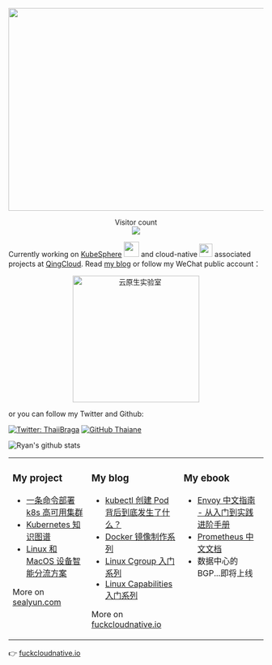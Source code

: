 <div align="center">
	<br>
	<a href="https://fuckcloudnative.io" target="_blank">
		<img src="https://cdn.jsdelivr.net/gh/yangchuansheng/yangchuansheng@master/assets/header.svg" width="800" height="400">
	</a>
	<br>
</div>

<p align="center"> 
  Visitor count<br>
  <img src="https://cdn.jsdelivr.net/gh/yangchuansheng/yangchuansheng/assets/count.svg" />
</p>

Currently working on [KubeSphere](https://kubesphere.com.cn/) <img src="https://cdn.jsdelivr.net/gh/TheDudeThatCode/TheDudeThatCode/Assets/Developer.gif" width="30px"> and cloud-native <img src="https://cdn.jsdelivr.net/gh/yangchuansheng/yangchuansheng/assets/gopher.gif" width="26px"> associated projects at [QingCloud](https://www.qingcloud.com/). Read [my blog](https://fuckcloudnative.io/) or follow my WeChat public account：

<div align="center">
  <p>
    
  <img src="https://cdn.jsdelivr.net/gh/yangchuansheng/imghosting/img/20200813101211.png" width="250" alt="云原生实验室" />

  </p>
</div>

or you can follow my Twitter and Github:

[![Twitter: ThaiiBraga](https://img.shields.io/twitter/follow/RyangYang1?style=social)](https://twitter.com/RyangYang1)
[![GitHub Thaiane](https://img.shields.io/github/followers/yangchuansheng?label=follow&style=social)](https://github.com/yangchuansheng)

![Ryan's github stats](https://github-readme-stats.vercel.app/api?username=yangchuansheng&show_icons=true&hide_border=false)

<table><tr><td valign="top">

### My project
<!-- project starts -->
* [一条命令部署 k8s 高可用集群](https://github.com/fanux/sealos)
* [Kubernetes 知识图谱](https://github.com/yangchuansheng/k8s-knowledge)
* [Linux 和 MacOS 设备智能分流方案](https://github.com/yangchuansheng/love-gfw)
<!-- project ends -->
More on [sealyun.com](https://sealyun.com/)
</td><td valign="top">

### My blog
<!-- blog starts -->
* [kubectl 创建 Pod 背后到底发生了什么？](https://fuckcloudnative.io/posts/what-happens-when-k8s/)
* [Docker 镜像制作系列](https://fuckcloudnative.io/series/docker-%E9%95%9C%E5%83%8F%E5%88%B6%E4%BD%9C%E7%B3%BB%E5%88%97/)
* [Linux Cgroup 入门系列](https://fuckcloudnative.io/series/linux-cgroup-%E5%85%A5%E9%97%A8%E7%B3%BB%E5%88%97/)
* [Linux Capabilities 入门系列](https://fuckcloudnative.io/series/linux-capabilities-%E5%85%A5%E9%97%A8%E7%B3%BB%E5%88%97/)
<!-- blog ends -->
More on [fuckcloudnative.io](https://fuckcloudnative.io/)
</td><td valign="top">

### My ebook
<!-- ebook starts -->
* [Envoy 中文指南 - 从入门到实践进阶手册](https://github.com/yangchuansheng/envoy-handbook)
* [Prometheus 中文文档](https://fuckcloudnative.io/prometheus/)
* 数据中心的 BGP...即将上线
<!-- ebook ends -->
</td></tr></table>

👉 [fuckcloudnative.io](https://fuckcloudnative.io/)
